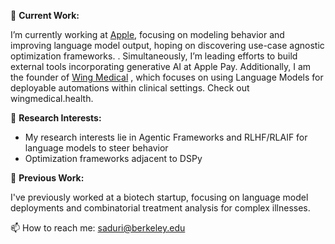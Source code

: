 🔭 **Current Work:** 

I’m currently working at [Apple](https://www.apple.com/), focusing on modeling behavior and improving language model output, hoping on discovering use-case agnostic optimization frameworks. . Simultaneously, I’m leading efforts to build external tools incorporating generative AI at Apple Pay. Additionally, I am the founder of [Wing Medical](wingmedical.health) , which focuses on using Language Models for deployable automations within clinical settings. Check out wingmedical.health.
 
 🌱 **Research Interests:** 
  - My research interests lie in Agentic Frameworks and RLHF/RLAIF for language models to steer behavior
  - Optimization frameworks adjacent to DSPy
  
 👯 **Previous Work:**
 
 I've previously worked at a biotech startup, focusing on language model deployments and combinatorial treatment analysis for complex illnesses.
 
 📫 How to reach me: [saduri@berkeley.edu](mailto:saduri@berkeley.edu)
